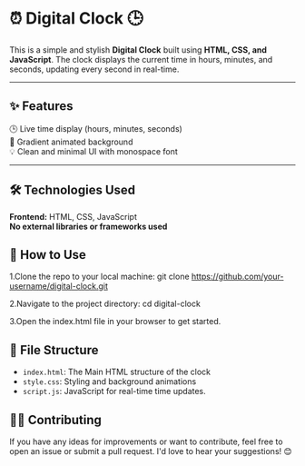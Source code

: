 # ⏰ Digital Clock 🕒

This is a simple and stylish **Digital Clock** built using **HTML, CSS, and JavaScript**. The clock displays the current time in hours, minutes, and seconds, updating every second in real-time.

---

## ✨ Features

🕒 Live time display (hours, minutes, seconds)  
🎨 Gradient animated background  
💡 Clean and minimal UI with monospace font  

---

## 🛠️ Technologies Used

**Frontend:** HTML, CSS, JavaScript  
**No external libraries or frameworks used**

## 🚀 How to Use
1.Clone the repo to your local machine:
git clone https://github.com/your-username/digital-clock.git

2.Navigate to the project directory:
cd digital-clock

3.Open the index.html file in your browser to get started.


## 📁 File Structure

* `index.html`: The Main HTML structure of the clock
* `style.css`: Styling and background animations
* `script.js`: JavaScript for real-time time updates.

## 🧑‍💻 Contributing
If you have any ideas for improvements or want to contribute, feel free to open an issue or submit a pull request. I'd love to hear your suggestions! 😊
